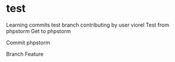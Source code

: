 # test
Learning commits
test branch
contributing by user viorel
Test from phpstorm
Get to phpstorm
<p>Commit phpstorm</p>
<p>Branch Feature</p>
